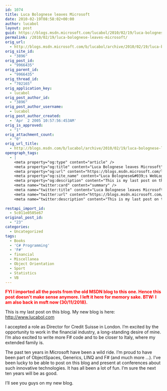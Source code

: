 ```yaml
---
id: 1074
title: Luca Bolognese leaves Microsoft
date: 2010-02-19T08:58:02+00:00
author: lucabol
layout: post
guid: https://blogs.msdn.microsoft.com/lucabol/2010/02/19/luca-bolognese-leaves-microsoft/
permalink: /2010/02/19/luca-bolognese-leaves-microsoft/
orig_url:
  - http://blogs.msdn.microsoft.com/b/lucabol/archive/2010/02/19/luca-bolognese-leaves-microsoft.aspx
orig_site_id:
  - "3896"
orig_post_id:
  - "9966435"
orig_parent_id:
  - "9966435"
orig_thread_id:
  - "702165"
orig_application_key:
  - lucabol
orig_post_author_id:
  - "3896"
orig_post_author_username:
  - lucabol
orig_post_author_created:
  - 'Apr  2 2005 10:57:56:453AM'
orig_is_approved:
  - "1"
orig_attachment_count:
  - "0"
orig_url_title:
  - http://blogs.msdn.com/b/lucabol/archive/2010/02/19/luca-bolognese-leaves-microsoft.aspx
opengraph_tags:
  - |
    <meta property="og:type" content="article" />
    <meta property="og:title" content="Luca Bolognese leaves Microsoft" />
    <meta property="og:url" content="https://blogs.msdn.microsoft.com/lucabol/2010/02/19/luca-bolognese-leaves-microsoft/" />
    <meta property="og:site_name" content="Luca Bolognese&#039;s WebLog" />
    <meta property="og:description" content="This is my last post on this blog. My new blog is here: http://lucabolognese.wordpress.com/ I accepted a role as Director for Credit Suisse in London. I’m excited by the opportunity to work in the financial industry, a long-standing desire of mine. I’m also excited to write more F# code and to be closer to Italy,..." />
    <meta name="twitter:card" content="summary" />
    <meta name="twitter:title" content="Luca Bolognese leaves Microsoft" />
    <meta name="twitter:url" content="https://blogs.msdn.microsoft.com/lucabol/2010/02/19/luca-bolognese-leaves-microsoft/" />
    <meta name="twitter:description" content="This is my last post on this blog. My new blog is here: http://www.lucabol.com I accepted a role as Director for Credit Suisse in London. I’m excited by the opportunity to work in the financial industry, a long-standing desire of mine. I’m also excited to write more F# code and to be closer to Italy,..." />
    
restapi_import_id:
  - 5c011e0505e67
original_post_id:
  - "23"
categories:
  - Uncategorized
tags:
  - Books
  - 'C# Programming'
  - 'F#'
  - financial
  - Miscellanea
  - Object Orientation
  - Sport
  - Statistics
  - VB
---
```

<span style="color:#ff0000;"><strong>FYI I imported all the posts from the old MSDN blog to this one. Hence this post doesn't make sense anymore. I left it here for memory sake. BTW: I am also back in msft now (30/11/2018).</strong></span>
  
This is my last post on this blog. My new blog is here: [http://www.lucabol.com ](http://www.lucabol.com  "http://www.lucabol.com ")
  
I accepted a role as Director for Credit Suisse in London. I’m excited by the opportunity to work in the financial industry, a long-standing desire of mine. I’m also excited to write more F# code and to be closer to Italy, where my extended family is.
  
The past ten years in Microsoft have been a wild ride. I’m proud to have been part of ObjectSpaces, Generics, LINQ and F# (and much more …). I’ve been lucky to be able to post on this blog and present at conferences about such innovative technologies. It has all been a lot of fun. I’m sure the next ten years will be as good.
  
I’ll see you guys on my new blog.